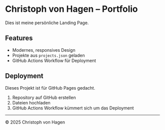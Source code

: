 # Christoph von Hagen – Portfolio

Dies ist meine persönliche Landing Page.

## Features
- Modernes, responsives Design
- Projekte aus `projects.json` geladen
- GitHub Actions Workflow für Deployment

## Deployment
Dieses Projekt ist für GitHub Pages gedacht.

1. Repository auf GitHub erstellen
2. Dateien hochladen
3. GitHub Actions Workflow kümmert sich um das Deployment

---
© 2025 Christoph von Hagen
